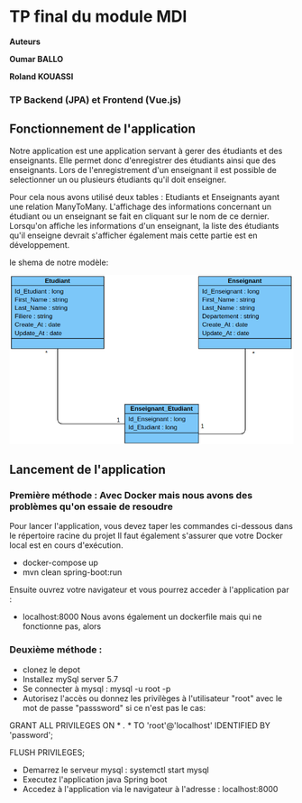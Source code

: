 # TP final du module MDI
****Auteurs****

 **Oumar BALLO**
 
 **Roland KOUASSI**
 
 

### TP Backend (JPA) et Frontend (Vue.js)

## Fonctionnement de l'application

Notre application est une application servant à gerer des étudiants et des enseignants.
Elle permet donc d'enregistrer des étudiants ainsi que des enseignants. Lors de l'enregistrement 
d'un enseignant il est possible de selectionner un ou plusieurs étudiants qu'il doit enseigner.

Pour cela nous avons utilisé deux tables : Etudiants et Enseignants ayant une relation ManyToMany.
L'affichage des informations concernant un étudiant ou un enseignant se fait en cliquant sur le nom de
ce dernier. Lorsqu'on affiche les informations d'un enseignant, la liste des étudiants qu'il enseigne devrait 
s'afficher également mais cette partie est en développement.

le shema de notre modèle:


![class_diagram](./class_diagramm.png)





## Lancement de l'application

### Première méthode : Avec Docker mais nous avons des problèmes qu'on essaie de resoudre  

Pour lancer l'application, vous devez taper les commandes ci-dessous dans le répertoire racine du projet
Il faut également s'assurer que votre Docker local est en cours d'exécution.

- docker-compose up
- mvn clean spring-boot:run

Ensuite ouvrez votre navigateur et vous pourrez acceder à l'application par :

- localhost:8000
Nous avons également un dockerfile mais qui ne fonctionne pas, alors 

### Deuxième méthode :

- clonez le depot
- Installez mySql server 5.7
- Se connecter à mysql : mysql -u root -p
- Autorisez l'accès ou donnez les privilèges à l'utilisateur "root" avec le mot de passe "passsword" si ce n'est pas le cas:

GRANT ALL PRIVILEGES ON * *.* * TO 'root'@'localhost' IDENTIFIED BY 'password';

FLUSH PRIVILEGES;
- Demarrez le serveur mysql : systemctl start mysql
- Executez l'application java Spring boot
- Accedez à l'application via le navigateur à l'adresse : localhost:8000



